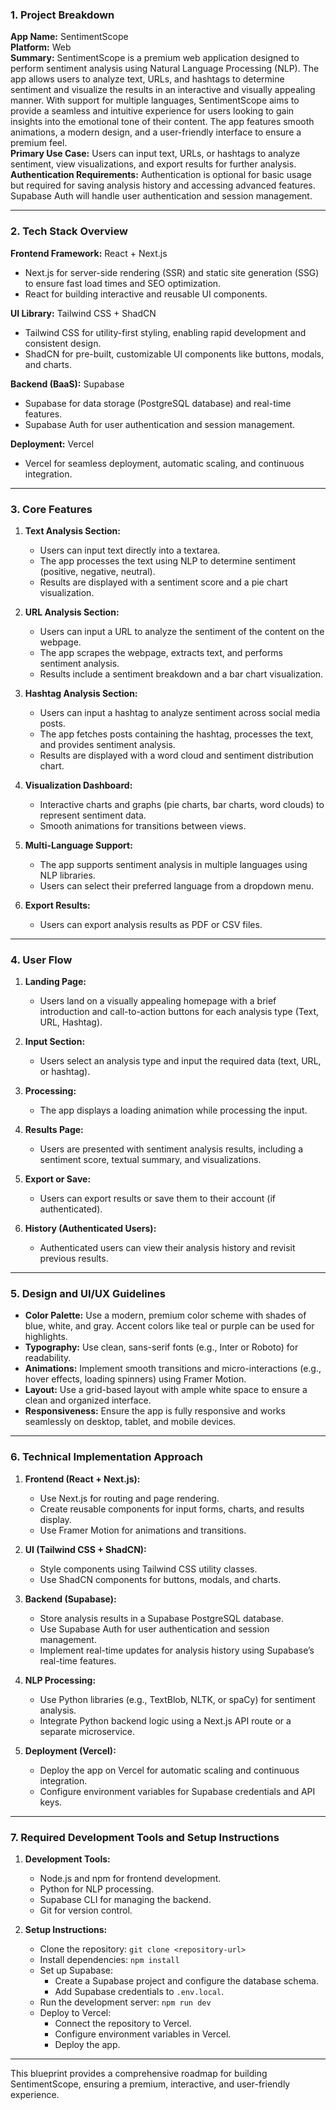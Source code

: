 ### 1. Project Breakdown  
**App Name:** SentimentScope  
**Platform:** Web  
**Summary:** SentimentScope is a premium web application designed to perform sentiment analysis using Natural Language Processing (NLP). The app allows users to analyze text, URLs, and hashtags to determine sentiment and visualize the results in an interactive and visually appealing manner. With support for multiple languages, SentimentScope aims to provide a seamless and intuitive experience for users looking to gain insights into the emotional tone of their content. The app features smooth animations, a modern design, and a user-friendly interface to ensure a premium feel.  
**Primary Use Case:** Users can input text, URLs, or hashtags to analyze sentiment, view visualizations, and export results for further analysis.  
**Authentication Requirements:** Authentication is optional for basic usage but required for saving analysis history and accessing advanced features. Supabase Auth will handle user authentication and session management.  

---

### 2. Tech Stack Overview  
**Frontend Framework:** React + Next.js  
- Next.js for server-side rendering (SSR) and static site generation (SSG) to ensure fast load times and SEO optimization.  
- React for building interactive and reusable UI components.  

**UI Library:** Tailwind CSS + ShadCN  
- Tailwind CSS for utility-first styling, enabling rapid development and consistent design.  
- ShadCN for pre-built, customizable UI components like buttons, modals, and charts.  

**Backend (BaaS):** Supabase  
- Supabase for data storage (PostgreSQL database) and real-time features.  
- Supabase Auth for user authentication and session management.  

**Deployment:** Vercel  
- Vercel for seamless deployment, automatic scaling, and continuous integration.  

---

### 3. Core Features  
1. **Text Analysis Section:**  
   - Users can input text directly into a textarea.  
   - The app processes the text using NLP to determine sentiment (positive, negative, neutral).  
   - Results are displayed with a sentiment score and a pie chart visualization.  

2. **URL Analysis Section:**  
   - Users can input a URL to analyze the sentiment of the content on the webpage.  
   - The app scrapes the webpage, extracts text, and performs sentiment analysis.  
   - Results include a sentiment breakdown and a bar chart visualization.  

3. **Hashtag Analysis Section:**  
   - Users can input a hashtag to analyze sentiment across social media posts.  
   - The app fetches posts containing the hashtag, processes the text, and provides sentiment analysis.  
   - Results are displayed with a word cloud and sentiment distribution chart.  

4. **Visualization Dashboard:**  
   - Interactive charts and graphs (pie charts, bar charts, word clouds) to represent sentiment data.  
   - Smooth animations for transitions between views.  

5. **Multi-Language Support:**  
   - The app supports sentiment analysis in multiple languages using NLP libraries.  
   - Users can select their preferred language from a dropdown menu.  

6. **Export Results:**  
   - Users can export analysis results as PDF or CSV files.  

---

### 4. User Flow  
1. **Landing Page:**  
   - Users land on a visually appealing homepage with a brief introduction and call-to-action buttons for each analysis type (Text, URL, Hashtag).  

2. **Input Section:**  
   - Users select an analysis type and input the required data (text, URL, or hashtag).  

3. **Processing:**  
   - The app displays a loading animation while processing the input.  

4. **Results Page:**  
   - Users are presented with sentiment analysis results, including a sentiment score, textual summary, and visualizations.  

5. **Export or Save:**  
   - Users can export results or save them to their account (if authenticated).  

6. **History (Authenticated Users):**  
   - Authenticated users can view their analysis history and revisit previous results.  

---

### 5. Design and UI/UX Guidelines  
- **Color Palette:** Use a modern, premium color scheme with shades of blue, white, and gray. Accent colors like teal or purple can be used for highlights.  
- **Typography:** Use clean, sans-serif fonts (e.g., Inter or Roboto) for readability.  
- **Animations:** Implement smooth transitions and micro-interactions (e.g., hover effects, loading spinners) using Framer Motion.  
- **Layout:** Use a grid-based layout with ample white space to ensure a clean and organized interface.  
- **Responsiveness:** Ensure the app is fully responsive and works seamlessly on desktop, tablet, and mobile devices.  

---

### 6. Technical Implementation Approach  
1. **Frontend (React + Next.js):**  
   - Use Next.js for routing and page rendering.  
   - Create reusable components for input forms, charts, and results display.  
   - Use Framer Motion for animations and transitions.  

2. **UI (Tailwind CSS + ShadCN):**  
   - Style components using Tailwind CSS utility classes.  
   - Use ShadCN components for buttons, modals, and charts.  

3. **Backend (Supabase):**  
   - Store analysis results in a Supabase PostgreSQL database.  
   - Use Supabase Auth for user authentication and session management.  
   - Implement real-time updates for analysis history using Supabase’s real-time features.  

4. **NLP Processing:**  
   - Use Python libraries (e.g., TextBlob, NLTK, or spaCy) for sentiment analysis.  
   - Integrate Python backend logic using a Next.js API route or a separate microservice.  

5. **Deployment (Vercel):**  
   - Deploy the app on Vercel for automatic scaling and continuous integration.  
   - Configure environment variables for Supabase credentials and API keys.  

---

### 7. Required Development Tools and Setup Instructions  
1. **Development Tools:**  
   - Node.js and npm for frontend development.  
   - Python for NLP processing.  
   - Supabase CLI for managing the backend.  
   - Git for version control.  

2. **Setup Instructions:**  
   - Clone the repository: `git clone <repository-url>`  
   - Install dependencies: `npm install`  
   - Set up Supabase:  
     - Create a Supabase project and configure the database schema.  
     - Add Supabase credentials to `.env.local`.  
   - Run the development server: `npm run dev`  
   - Deploy to Vercel:  
     - Connect the repository to Vercel.  
     - Configure environment variables in Vercel.  
     - Deploy the app.  

--- 

This blueprint provides a comprehensive roadmap for building SentimentScope, ensuring a premium, interactive, and user-friendly experience.